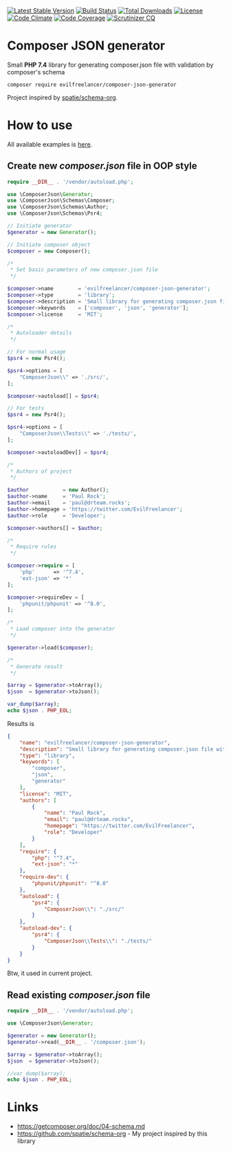 [![Latest Stable Version](https://poser.pugx.org/evilfreelancer/composer-json-generator/v/stable)](https://packagist.org/packages/evilfreelancer/composer-json-generator)
[![Build Status](https://travis-ci.org/EvilFreelancer/composer-json-generator.svg?branch=master)](https://travis-ci.org/EvilFreelancer/composer-json-generator)
[![Total Downloads](https://poser.pugx.org/evilfreelancer/composer-json-generator/downloads)](https://packagist.org/packages/evilfreelancer/composer-json-generator)
[![License](https://poser.pugx.org/evilfreelancer/composer-json-generator/license)](https://packagist.org/packages/evilfreelancer/composer-json-generator)
[![Code Climate](https://codeclimate.com/github/EvilFreelancer/composer-json-generator/badges/gpa.svg)](https://codeclimate.com/github/EvilFreelancer/composer-json-generator)
[![Code Coverage](https://scrutinizer-ci.com/g/EvilFreelancer/composer-json-generator/badges/coverage.png?b=master)](https://scrutinizer-ci.com/g/EvilFreelancer/composer-json-generator/?branch=master)
[![Scrutinizer CQ](https://scrutinizer-ci.com/g/evilfreelancer/composer-json-generator/badges/quality-score.png?b=master)](https://scrutinizer-ci.com/g/evilfreelancer/composer-json-generator/)

# Composer JSON generator

Small **PHP 7.4** library for generating composer.json file with validation by composer's schema

    composer require evilfreelancer/composer-json-generator

Project inspired by [spatie/schema-org](https://github.com/spatie/schema-org).

# How to use

All available examples is [here](examples).

## Create new _composer.json_ file in OOP style

```php
require __DIR__ . '/vendor/autoload.php';

use \ComposerJson\Generator;
use \ComposerJson\Schemas\Composer;
use \ComposerJson\Schemas\Author;
use \ComposerJson\Schemas\Psr4;

// Initiate generator
$generator = new Generator();

// Initiate composer object
$composer = new Composer();

/*
 * Set basic parameters of new composer.json file
 */

$composer->name        = 'evilfreelancer/composer-json-generator';
$composer->type        = 'library';
$composer->description = 'Small library for generating composer.json file with validation by composer\'s schema';
$composer->keywords    = ['composer', 'json', 'generator'];
$composer->license     = 'MIT';

/*
 * Autoloader details
 */

// For normal usage
$psr4 = new Psr4();

$psr4->options = [
    "ComposerJson\\" => './src/',
];

$composer->autoload[] = $psr4;

// For tests
$psr4 = new Psr4();

$psr4->options = [
    "ComposerJson\\Tests\\" => './tests/',
];

$composer->autoloadDev[] = $psr4;

/*
 * Authors of project
 */

$author           = new Author();
$author->name     = 'Paul Rock';
$author->email    = 'paul@drteam.rocks';
$author->homepage = 'https://twitter.com/EvilFreelancer';
$author->role     = 'Developer';

$composer->authors[] = $author;

/*
 * Require rules
 */

$composer->require = [
    'php'      => '^7.4',
    'ext-json' => '*'
];

$composer->requireDev = [
    'phpunit/phpunit' => '^8.0',
];

/*
 * Load composer into the generator
 */

$generator->load($composer);

/*
 * Generate result
 */

$array = $generator->toArray();
$json  = $generator->toJson();

var_dump($array);
echo $json . PHP_EOL;
```

Results is

```json
{
    "name": "evilfreelancer/composer-json-generator",
    "description": "Small library for generating composer.json file with validation by composer's schema",
    "type": "library",
    "keywords": [
        "composer",
        "json",
        "generator"
    ],
    "license": "MIT",
    "authors": [
        {
            "name": "Paul Rock",
            "email": "paul@drteam.rocks",
            "homepage": "https://twitter.com/EvilFreelancer",
            "role": "Developer"
        }
    ],
    "require": {
        "php": "^7.4",
        "ext-json": "*"
    },
    "require-dev": {
        "phpunit/phpunit": "^8.0"
    },
    "autoload": {
        "psr4": {
            "ComposerJson\\": "./src/"
        }
    },
    "autoload-dev": {
        "psr4": {
            "ComposerJson\\Tests\\": "./tests/"
        }
    }
}
```

Btw, it used in current project.

## Read existing _composer.json_ file

```php
require __DIR__ . '/vendor/autoload.php';

use \ComposerJson\Generator;

$generator = new Generator();
$generator->read(__DIR__ . '/composer.json');

$array = $generator->toArray();
$json  = $generator->toJson();

//var_dump($array);
echo $json . PHP_EOL;
```

# Links

* https://getcomposer.org/doc/04-schema.md
* https://github.com/spatie/schema-org - My project inspired by this library
